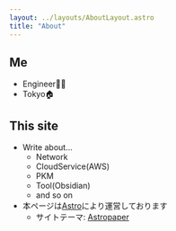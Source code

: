 ```yaml
---
layout: ../layouts/AboutLayout.astro
title: "About"
---
```

## Me
- Engineer🧑‍💻
- Tokyo🏠

## This site
- Write about...
  - Network
  - CloudService(AWS)
  - PKM
  - Tool(Obsidian)
  - and so on
- 本ページは[Astro](https://astro.build/)により運営しております
  - サイトテーマ: [Astropaper](https://github.com/satnaing/astro-paper)

